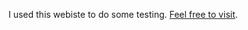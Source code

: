 I used this webiste to do some testing. [Feel free to visit](https://henry-nextroll.github.io/henrythomas.dev/).
